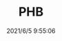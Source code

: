 ﻿---
layout: post 
title: PHB
tags: PHB
categories: housing-terminal
overview: 
series: PHB
part_number: 0542-1
thumb_img: 
small_img: static/202106/542-20210605.jpg
date: 2021/6/5 9:55:06
---



